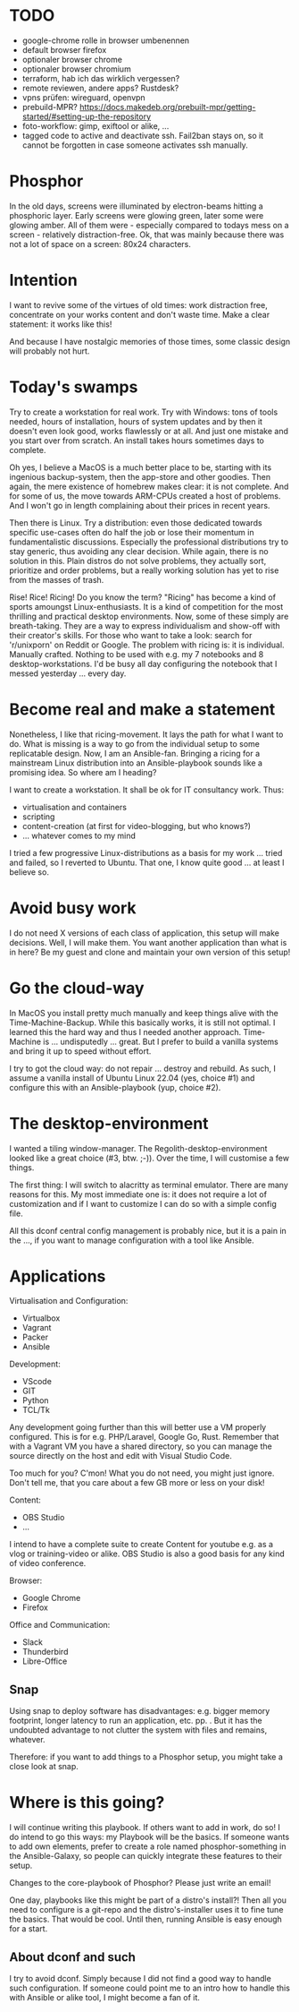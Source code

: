 TODO
====
  - google-chrome rolle in browser umbenennen
  - default browser firefox
  - optionaler browser chrome
  - optionaler browser chromium
  - terraform, hab ich das wirklich vergessen?
  - remote reviewen, andere apps? Rustdesk?
  - vpns prüfen: wireguard, openvpn
  - prebuild-MPR? https://docs.makedeb.org/prebuilt-mpr/getting-started/#setting-up-the-repository
  - foto-workflow: gimp, exiftool or alike, ...
  - tagged code to active and deactivate ssh. Fail2ban stays on, so it cannot be forgotten in
    case someone activates ssh manually.

# Phosphor

In the old days, screens were illuminated by electron-beams hitting a phosphoric layer.
Early screens were glowing green, later some were glowing amber. All of them were - especially compared
to todays mess on a screen - relatively distraction-free. Ok, that was mainly because there was not
a lot of space on a screen: 80x24 characters.

# Intention

I want to revive some of the virtues of old times: work distraction free, concentrate
on your works content and don't waste time. Make a clear statement: it works like this!

And because I have nostalgic memories of those times, some classic design will probably not hurt.

# Today's swamps

Try to create a workstation for real work. Try with Windows: tons of tools needed,
hours of installation, hours of system updates and by then it doesn't even look good,
works flawlessly or at all. And just one mistake and you start over from scratch. An install
takes hours sometimes days to complete. 

Oh yes, I believe a MacOS is a much better place to be, starting with its ingenious backup-system,
then the app-store and other goodies. Then again, the mere existence of homebrew makes clear:
it is not complete. And for some of us, the move towards ARM-CPUs created a host of problems.
And I won't go in length complaining about their prices in recent years.

Then there is Linux. Try a distribution: even those dedicated towards specific use-cases often
do half the job or lose their momentum in fundamentalistic discussions. Especially the professional
distributions try to stay generic, thus avoiding any clear decision. While again, there is no solution
in this. Plain distros do not solve problems, they actually sort, prioritize and order problems, but
a really working solution has yet to rise from the masses of trash.

Rise! Rice! Ricing! Do you know the term? "Ricing" has become a kind of sports amoungst Linux-enthusiasts.
It is a kind of competition for the most thrilling and practical desktop environments. Now, some of these
simply are breath-taking. They are a way to express individualism and show-off with their creator's 
skills. For those who want to take a look: search for 'r/unixporn' on Reddit or Google.
The problem with ricing is: it is individual. Manually crafted. Nothing to be used with e.g. my 7 notebooks and
8 desktop-workstations. I'd be busy all day configuring the notebook that I messed yesterday ... every day.

# Become real and make a statement

Nonetheless, I like that ricing-movement. It lays the path for what I want to do. 
What is missing is a way to go from the individual setup to some replicatable design.
Now, I am an Ansible-fan. Bringing a ricing for a mainstream Linux distribution into
an Ansible-playbook sounds like a promising idea. So where am I heading?

I want to create a workstation. It shall be ok for IT consultancy work. Thus:

  - virtualisation and containers
  - scripting
  - content-creation (at first for video-blogging, but who knows?)
  - ... whatever comes to my mind

I tried a few progressive Linux-distributions as a basis for my work ... tried and failed, so I reverted to Ubuntu.
That one, I know quite good ... at least I believe so.

# Avoid busy work

I do not need X versions of each class of application, this setup will make decisions. Well,
I will make them. You want another application than what is in here? Be my guest and clone and
maintain your own version of this setup!

# Go the cloud-way

In MacOS you install pretty much manually and keep things alive with the Time-Machine-Backup.
While this basically works, it is still not optimal. I learned this the hard way and thus
I needed another approach. Time-Machine is ... undisputedly ... great. But I prefer to build
a vanilla systems and bring it up to speed without effort.

I try to got the cloud way: do not repair ... destroy and rebuild. As such, I assume a vanilla install
of Ubuntu Linux 22.04 (yes, choice #1) and configure this with an Ansible-playbook (yup, choice #2).

# The desktop-environment

I wanted a tiling window-manager. The Regolith-desktop-environment looked like a great choice (#3, btw. ;-)).
Over the time, I will customise a few things.

The first thing: I will switch to alacritty as terminal emulator. There are many reasons for this. 
My most immediate one is: it does not require a lot of customization and if I want to customize I can
do so with a simple config file.

All this dconf central config management is probably nice, but it is a pain in the ..., if you want
to manage configuration with a tool like Ansible.

# Applications

Virtualisation and Configuration:

  - Virtualbox
  - Vagrant
  - Packer
  - Ansible

Development:

  - VScode
  - GIT
  - Python
  - TCL/Tk

Any development going further than this will better use a VM properly configured. This is for e.g. PHP/Laravel, Google Go, Rust. Remember that with a Vagrant VM you have a shared directory, so you can manage the source directly on the host and edit with Visual Studio Code.

Too much for you? C'mon! What you do not need, you might just ignore. Don't tell me, that you care about a few GB more or less on your disk!

Content:

  - OBS Studio
  - ...

I intend to have a complete suite to create Content for youtube e.g. as a vlog or training-video or alike. OBS Studio is also a good basis for any kind of video conference.

Browser:
  - Google Chrome
  - Firefox

Office and Communication:

  - Slack
  - Thunderbird
  - Libre-Office

## Snap

Using snap to deploy software has disadvantages: e.g. bigger memory footprint, longer latency to run an application, etc. pp. . But it has the undoubted advantage to not clutter the system with files and remains, whatever.

Therefore: if you want to add things to a Phosphor setup, you might take a close look at snap.

# Where is this going?

I will continue writing this playbook. If others want to add in work, do so! I do intend to go this ways: my Playbook will be the basics. If someone wants to add own elements, prefer to create a role named phosphor-something in the Ansible-Galaxy, so people can quickly integrate these features to their setup.

Changes to the core-playbook of Phosphor? Please just write an email!

One day, playbooks like this might be part of a distro's install?! Then all you need to configure is a git-repo and the distro's-installer uses it to fine tune the basics. That would be cool. Until then, running Ansible is easy enough for a start.

## About dconf and such

I try to avoid dconf. Simply because I did not find a good way to handle such configuration. If someone could point me to an intro how to handle this with Ansible or alike tool, I might become a fan of it.

